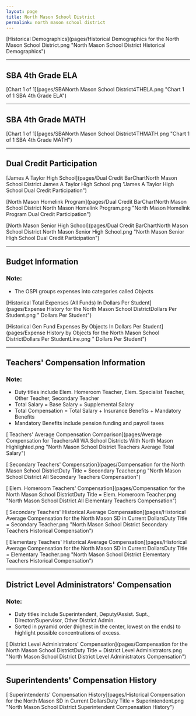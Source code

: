 ```yaml
---
layout: page
title: North Mason School District
permalink: north mason school district
---
```



[Historical Demographics](pages/Historical Demographics for the North Mason School District.png "North Mason School District Historical Demographics")

___

## SBA 4th Grade ELA

[Chart 1 of 1](pages/SBANorth Mason School District4THELA.png "Chart 1 of 1 SBA 4th Grade ELA")


___

## SBA 4th Grade MATH

[Chart 1 of 1](pages/SBANorth Mason School District4THMATH.png "Chart 1 of 1 SBA 4th Grade MATH")


___

## Dual Credit Participation

[James A Taylor High School](pages/Dual Credit BarChartNorth Mason School District James A Taylor High School.png "James A Taylor High School Dual Credit Participation")

[North Mason Homelink Program](pages/Dual Credit BarChartNorth Mason School District North Mason Homelink Program.png "North Mason Homelink Program Dual Credit Participation")

[North Mason Senior High School](pages/Dual Credit BarChartNorth Mason School District North Mason Senior High School.png "North Mason Senior High School Dual Credit Participation")


___

## Budget Information
### Note:
- The OSPI groups expenses into categories called Objects

[Historical Total Expenses (All Funds) In Dollars Per Student](pages/Expense History for the North Mason School DistrictDollars Per Student.png " Dollars Per Student")

[Historical Gen Fund Expenses By Objects In Dollars Per Student](pages/Expense History by Objects for the North Mason School DistrictDollars Per StudentLine.png " Dollars Per Student")


___

## Teachers' Compensation Information
### Note:
- Duty titles include Elem. Homeroom Teacher, Elem. Specialist Teacher, Other Teacher, Secondary Teacher
- Total Salary = Base Salary + Supplemental Salary
- Total Compensation = Total Salary + Insurance Benefits + Mandatory Benefits
- Mandatory Benefits include pension funding and payroll taxes

[ Teachers' Average Compensation Comparison](pages/Average Compensation for TeachersAll WA School Districts With North Mason Highlighted.png "North Mason School District Teachers Average Total Salary")

[ Secondary Teachers' Compensation](pages/Compensation for the North Mason School DistrictDuty Title = Secondary Teacher.png "North Mason School District All Secondary Teachers Compensation")

[ Elem. Homeroom Teachers' Compensation](pages/Compensation for the North Mason School DistrictDuty Title = Elem. Homeroom Teacher.png "North Mason School District All Elementary Teachers Compensation")

[ Secondary Teachers' Historical Average Compensation](pages/Historical Average Compensation for the North Mason SD in Current DollarsDuty Title = Secondary Teacher.png "North Mason School District Secondary Teachers Historical Compensation")

[ Elementary Teachers' Historical Average Compensation](pages/Historical Average Compensation for the North Mason SD in Current DollarsDuty Title = Elementary Teacher.png "North Mason School District Elementary Teachers Historical Compensation")


___

## District Level Administrators' Compensation

### Note:
- Duty titles include Superintendent, Deputy/Assist. Supt., Director/Supervisor, Other District Admin.
- Sorted in pyramid order (highest in the center, lowest on the ends) to highlight possible concentrations of excess.

[ District Level Administrators' Compensation](pages/Compensation for the North Mason School DistrictDuty Title = District Level Administrators.png "North Mason School District District Level Administrators Compensation")


___

## Superintendents' Compensation History

[ Superintendents' Compensation History](pages/Historical Compensation for the North Mason SD in Current DollarsDuty Title = Superintendent.png "North Mason School District Superintendent Compensation History")

